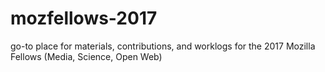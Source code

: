 # mozfellows-2017
go-to place for materials, contributions, and worklogs for the 2017 Mozilla Fellows (Media, Science, Open Web)
